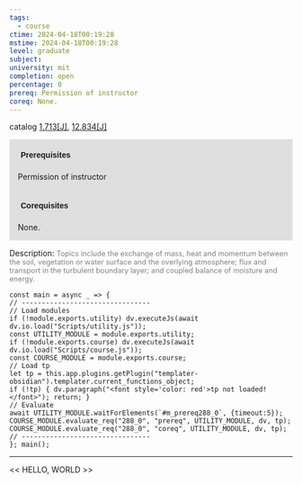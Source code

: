 ```yaml
---
tags:
  - course
ctime: 2024-04-18T00:19:28
mstime: 2024-04-18T00:19:28
level: graduate
subject: 
university: mit
completion: open
percentage: 0
prereq: Permission of instructor
coreq: None.
---
```


catalog [1.713[J]](http://student.mit.edu/catalog/m1c.html#1.713), [12.834[J]](http://student.mit.edu/catalog/m12c.html#12.834)

<span style="display: block; padding: 15px; background-color: rgb(100, 100, 100, 0.2);"><font id="m_prereq288_0" style="display: block; font-family: Arial, sans-serif; font-weight: bold; padding: 5px">Prerequisites</font><br><span id="prereq288_0">Permission of instructor</span></span>
<span style="display: block; padding: 15px; background-color: rgb(100, 100, 100, 0.2);"><font id="m_coreq288_0" style="display: block; font-family: Arial, sans-serif; font-weight: bold; padding: 5px">Corequisites</font><br><span id="coreq288_0">None.</span></span>

<font style="">Description:</font>
<font style="color: grey; font-size: 0.8rem;">Topics include the exchange of mass, heat and momentum between the soil, vegetation or water surface and the overlying atmosphere; flux and transport in the turbulent boundary layer; and coupled balance of moisture and energy.</font>

```dataviewjs
const main = async _ => {
// --------------------------------
// Load modules
if (!module.exports.utility) dv.executeJs(await dv.io.load("Scripts/utility.js"));
const UTILITY_MODULE = module.exports.utility;
if (!module.exports.course) dv.executeJs(await dv.io.load("Scripts/course.js"));
const COURSE_MODULE = module.exports.course;
// Load tp
let tp = this.app.plugins.getPlugin("templater-obsidian").templater.current_functions_object;
if (!tp) { dv.paragraph("<font style='color: red'>tp not loaded!</font>"); return; }
// Evaluate
await UTILITY_MODULE.waitForElements(`#m_prereq288_0`, {timeout:5});
COURSE_MODULE.evaluate_req("288_0", "prereq", UTILITY_MODULE, dv, tp);
COURSE_MODULE.evaluate_req("288_0", "coreq", UTILITY_MODULE, dv, tp);
// --------------------------------
}; main();
```

---

<< HELLO, WORLD >>
